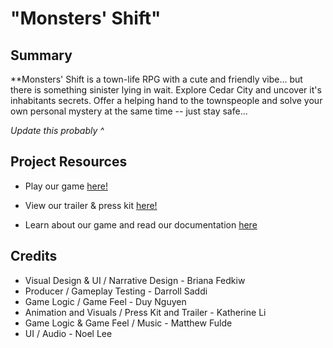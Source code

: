 # "Monsters' Shift"

## Summary ##
**Monsters' Shift is a town-life RPG with a cute and friendly vibe... but there is something sinister lying in wait. Explore Cedar City and uncover it's inhabitants secrets. Offer a helping hand to the townspeople and solve your own personal mystery at the same time -- just stay safe...

*Update this probably ^*

## Project Resources

* Play our game [here!](https://itch.io/)
* View our trailer & press kit [here!](https://youtube.com)  

* Learn about our game and read our documentation [here](https://github.com/Iemontine/MonstersShift/blob/dev-bri-repo-setup/ProjectDocument.md) 

## Credits ##
* Visual Design & UI / Narrative Design - Briana Fedkiw	
* Producer / Gameplay Testing - Darroll Saddi	
* Game Logic / Game Feel - Duy Nguyen	
* Animation and Visuals	/ Press Kit and Trailer - Katherine Li	
* Game Logic & Game Feel / Music - Matthew Fulde	
* UI / Audio - Noel Lee	
